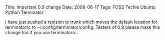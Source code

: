 Title: Important 0.9 change
Date: 2008-06-17
Tags: FOSS Techie Ubuntu Python Terminator

I have just pushed a revision to trunk which moves the default location for terminatorrc to ~/.config/terminator/config. Testers of 0.9 please make this change too if you use terminatorrc.
